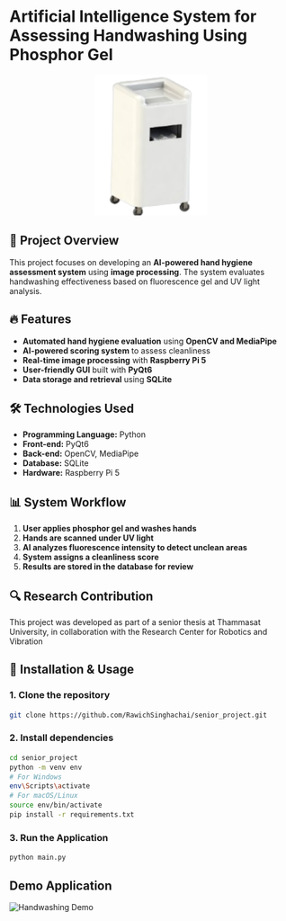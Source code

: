 # Artificial Intelligence System for Assessing Handwashing Using Phosphor Gel

<p align="center">
  <img src="./images/machine.png" alt="Machine Image" width="200" height="250">
</p>

## 📌 Project Overview
This project focuses on developing an **AI-powered hand hygiene assessment system** using **image processing**. The system evaluates handwashing effectiveness based on fluorescence gel and UV light analysis.

## 🔥 Features
- **Automated hand hygiene evaluation** using **OpenCV and MediaPipe**  
- **AI-powered scoring system** to assess cleanliness  
- **Real-time image processing** with **Raspberry Pi 5**  
- **User-friendly GUI** built with **PyQt6**  
- **Data storage and retrieval** using **SQLite**  

## 🛠️ Technologies Used
- **Programming Language:** Python  
- **Front-end:** PyQt6  
- **Back-end:** OpenCV, MediaPipe  
- **Database:** SQLite  
- **Hardware:** Raspberry Pi 5  

## 📊 System Workflow
1. **User applies phosphor gel and washes hands**  
2. **Hands are scanned under UV light**  
3. **AI analyzes fluorescence intensity to detect unclean areas**  
4. **System assigns a cleanliness score**  
5. **Results are stored in the database for review** 

## 🔍 Research Contribution
This project was developed as part of a senior thesis at Thammasat University, in collaboration with the Research Center for Robotics and Vibration

## 🚀 Installation & Usage
### **1. Clone the repository**
```sh
git clone https://github.com/RawichSinghachai/senior_project.git
```
### **2. Install dependencies**
```sh
cd senior_project
python -m venv env
# For Windows
env\Scripts\activate
# For macOS/Linux
source env/bin/activate
pip install -r requirements.txt
```

### **3. Run the Application**
```sh
python main.py
```
## **Demo Application**

![Handwashing Demo](./images/demo.gif)
